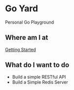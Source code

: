 # Go Yard

Personal Go Playground

## Where am I at

[Getting Started](https://go.dev/doc/tutorial/getting-started.html)

## What do I want to do

* Build a simple RESTful API
* Build a Simple Redis Server
